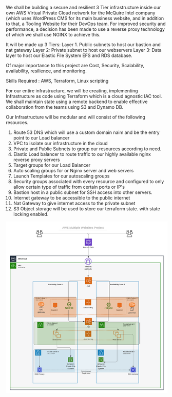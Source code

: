 
We shall be building a secure and resilient 3 Tier infrastructure inside our own AWS Virtual Private Cloud network for the  McQuire Intel company (which uses WordPress CMS for its main business website, and in addition to that, a Tooling Website for their DevOps team. 
For improved security and performance, a decision has been made to use a reverse proxy technology of which we shall use NGINX to achieve this.

It will be made up 3 Tiers: 
Layer 1. Public subnets to host our bastion and nat gateway
Layer 2: Private subnet to host our webservers
Layer 3: Data layer to host our Elastic File System EFS and RDS database.


Of major importance to this project are Cost, Security, Scalability, availability, resilience, and monitoring.  

Skills Required : AWS, Terraform, Linux scripting

For our entire infrastructure, we will be creating, implementing Infrastructure as code using Terraform which is a cloud agnostic IAC tool.
We shall maintain state using a remote backend to enable effective collaboration from the teams using S3 and Dynamo DB.

Our Infrastructure will be modular and will consist of the following resources.

1. Route 53 DNS which will use a custom domain naim and be the entry point to our Load balancer
2. VPC to isolate our infrastructure in the cloud
3. Private and Public Subnets to group our resources according to need.
4. Elastic Load balancer to route traffic to our highly available nginx reverse proxy servers
5. Target groups for our Load Balancer
6. Auto scaling groups for or Nginx server and web servers
7. Launch Templates for our autoscaling groups
8. Security groups associated with every resource and configured to only allow certain type of traffic from certain ports or IP's
9. Bastion host in a public subnet for SSH access into other servers.
10. Internet gateway to be accessible to the public internet
11. Nat Gateway to give internet access to the private subnet
12. S3 Object storage will be used to store our terraform state. with state locking enabled.

![3 Tier Project Image](./tooling_workachoo.png)

